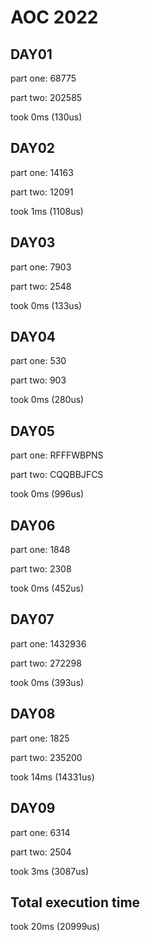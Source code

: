 # AOC 2022

## DAY01

part one:
68775

part two:
202585


took 0ms (130us)  

## DAY02

part one:
14163

part two:
12091


took 1ms (1108us)  

## DAY03

part one:
7903

part two:
2548


took 0ms (133us)  

## DAY04

part one:
530

part two:
903


took 0ms (280us)  

## DAY05

part one:
RFFFWBPNS

part two:
CQQBBJFCS


took 0ms (996us)  

## DAY06

part one:
1848

part two:
2308


took 0ms (452us)  

## DAY07

part one:
1432936

part two:
272298


took 0ms (393us)  

## DAY08

part one:
1825

part two:
235200


took 14ms (14331us)  

## DAY09

part one:
6314

part two:
2504


took 3ms (3087us)  

## Total execution time

took 20ms (20999us)  
